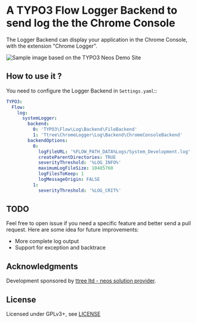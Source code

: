 A TYPO3 Flow Logger Backend to send log the the Chrome Console
==============================================================

The Logger Backend can display your application in the Chrome Console, with the extension "Chrome Logger".

![Sample image based on the TYPO3 Neos Demo Site](https://dl.dropboxusercontent.com/s/s41213dfjnscsu5/2015-01-20%20at%2019.33%202x.png?dl=0)

How to use it ?
---------------

You need to configure the Logger Backend in ``Settings.yaml``::

```yaml
TYPO3:
  Flow:
    log:
      systemLogger:
        backend:
          0: 'TYPO3\Flow\Log\Backend\FileBackend'
          1: 'Ttree\ChromeLogger\Log\Backend\ChromeConsoleBackend'
        backendOptions:
          0:
            logFileURL: '%FLOW_PATH_DATA%Logs/System_Development.log'
            createParentDirectories: TRUE
            severityThreshold: '%LOG_INFO%'
            maximumLogFileSize: 10485760
            logFilesToKeep: 1
            logMessageOrigin: FALSE
          1:
            severityThreshold: '%LOG_CRIT%'
```

TODO
----

Feel free to open issue if you need a specific feature and better send a pull request. Here are some idea for future 
improvements:

* More complete log output
* Support for exception and backtrace
	
Acknowledgments
---------------

Development sponsored by [ttree ltd - neos solution provider](http://ttree.ch).

License
-------

Licensed under GPLv3+, see [LICENSE](LICENSE)